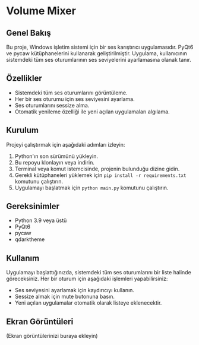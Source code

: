 # Volume Mixer

## Genel Bakış
Bu proje, Windows işletim sistemi için bir ses karıştırıcı uygulamasıdır. PyQt6 ve pycaw kütüphanelerini kullanarak geliştirilmiştir. Uygulama, kullanıcının sistemdeki tüm ses oturumlarının ses seviyelerini ayarlamasına olanak tanır.

## Özellikler
- Sistemdeki tüm ses oturumlarını görüntüleme.
- Her bir ses oturumu için ses seviyesini ayarlama.
- Ses oturumlarını sessize alma.
- Otomatik yenileme özelliği ile yeni açılan uygulamaları algılama.

## Kurulum
Projeyi çalıştırmak için aşağıdaki adımları izleyin:

1. Python'ın son sürümünü yükleyin.
2. Bu repoyu klonlayın veya indirin.
3. Terminal veya komut istemcisinde, projenin bulunduğu dizine gidin.
4. Gerekli kütüphaneleri yüklemek için `pip install -r requirements.txt` komutunu çalıştırın.
5. Uygulamayı başlatmak için `python main.py` komutunu çalıştırın.

## Gereksinimler
- Python 3.9 veya üstü
- PyQt6
- pycaw
- qdarktheme

## Kullanım
Uygulamayı başlattığınızda, sistemdeki tüm ses oturumlarını bir liste halinde göreceksiniz. Her bir oturum için aşağıdaki işlemleri yapabilirsiniz:

- Ses seviyesini ayarlamak için kaydırıcıyı kullanın.
- Sessize almak için mute butonuna basın.
- Yeni açılan uygulamalar otomatik olarak listeye eklenecektir.

## Ekran Görüntüleri
(Ekran görüntülerinizi buraya ekleyin)
